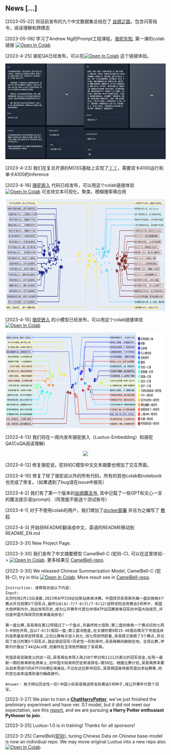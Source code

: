 ## News \[...\]


[2023-05-22] 将目前发布的九个中文数据集总结在了 [丝绸之路](https://github.com/LC1332/Luotuo-Silk-Road)，包含问答指令，阅读理解和跨模态


[2023-05-06] 学习了Andrew Ng的Prompt工程课程，[骆驼先知](https://github.com/LC1332/Prophet-Andrew-Ng), 第一课的colab链接 <a href="https://colab.research.google.com/github/LC1332/Prophet-Andrew-Ng/blob/main/prophet-code/prophet-gradio.ipynb" target="_parent"><img src="https://colab.research.google.com/assets/colab-badge.svg" alt="Open In Colab"/></a>


[2023-4-25] 骆驼QA已经发布，可以在<a href="https://colab.research.google.com/github/LC1332/Luotuo-QA/blob/main/colab/LuotuoQA_Gradio.ipynb" target="_parent"><img src="https://colab.research.google.com/assets/colab-badge.svg" alt="Open In Colab"/></a> 这个链接体验。

<p align="center">
  <img src="image/QAResult.png" height="300">
</p>

[2023-4-23] 我们在复旦开源的MOSS基础上实现了[丫丫](https://github.com/qiyuan-chen/Yaya-Moss-Alpaca-LoRA)，需要双卡A100运行和单卡A100的inference

[2023-4-16] [骆驼嵌入](https://github.com/LC1332/Luotuo-Text-Embedding) 代码已经发布，可以用这个colab链接体验 <a href="https://colab.research.google.com/github/LC1332/Luotuo-Text-Embedding/blob/main/notebook/Luotuo_Embedding_Visualization.ipynb" target="_parent"><img src="https://colab.research.google.com/assets/colab-badge.svg" alt="Open In Colab"/></a>  可支持文本可视化，聚类，模糊搜索等应用

<p align="center">
  <img src="https://github.com/LC1332/Luotuo-Text-Embedding/blob/main/image/Textcluster.png" height="350">
</p>


[2023-4-15] [骆驼嵌入](https://github.com/LC1332/Luotuo-Text-Embedding) 的小模型已经发布，可以用这个colab链接体验 <a href="https://colab.research.google.com/github/LC1332/Luotuo-Text-Embedding/blob/main/notebook/Luotuo_Embedding_Visualization.ipynb" target="_parent"><img src="https://colab.research.google.com/assets/colab-badge.svg" alt="Open In Colab"/></a> 

<p align="center">
  <img src="https://github.com/LC1332/Luotuo-Text-Embedding/blob/main/image/tSNEchallenge.png" height="300">
</p>

[2023-4-13] 我们将在一周内发布骆驼嵌入（Luotuo-Embedding）和骆驼QA(CoQA阅读理解)

<p align="center">
  <img src="https://github.com/LC1332/Luotuo-Chinese-LLM/blob/main/image/CSEvisual.png" height="300">
</p>



[2023-4-12] 修复骆驼说，驼铃的C模型中文文本摘要也增加了交互界面。



[2023-4-10] 修复了除了骆驼说以外的所有代码，所有的其他colab和notebook也完成了修复。（如果遇到了bug请在issue中报告）

[2023-4-2] 我们有了第一个版本的[丝绸魔法书](https://github.com/LC1332/Luotuo-Silk-Magic-Book), 其中记载了一些GPT和文心一言的魔法提示语(prompt).（阿里能不能送个测试账号）

[2023-4-1] 对于不使用colab的用户，我们增加了[docker部署](https://github.com/LC1332/Luotuo-Chinese-LLM/tree/main/docker) 并且为之编写了 [教程](https://github.com/LC1332/Luotuo-Chinese-LLM/blob/main/data/docker_instruction.md).



[2023-4-3] 开始将README翻译成中文，英语的README移动到README_EN.md

[2023-3-31] New Project Page.

[2023-3-30] 我们发布了中文摘要模型 CamelBell-C (驼铃-C), 可以在这里体验-> <a href="https://colab.research.google.com/github/LC1332/Luotuo-Chinese-LLM/blob/main/notebook/TuoLingC_evaluation_code.ipynb" target="_parent"><img src="https://colab.research.google.com/assets/colab-badge.svg" alt="Open In Colab"/></a>. 更多结果见 [CamelBell-repo](https://github.com/LC1332/CamelBell-Chinese-LoRA).


[2023-3-30] We released Chinese Summarization Model, CamelBell-C (驼铃-C), try in this <a href="https://colab.research.google.com/github/LC1332/Chinese-alpaca-lora/blob/main/notebook/TuoLingC_evaluation_code.ipynb" target="_parent"><img src="https://colab.research.google.com/assets/colab-badge.svg" alt="Open In Colab"/></a>. More result see in [CamelBell-repo](https://github.com/LC1332/CamelBell-Chinese-LoRA).

```
Instruction: 请帮我总结以下内容:
Input: 
北京时间2月13日凌晨,2023年ATP250达拉斯站男单决赛。中国球员吴易昺先输一盘后挽救4个赛点并兑现第5个冠军点,最终以6(4)-7/7-6(3)/7-6(12)逆转惊险击败赛会5号种子、美国大炮伊斯内尔,就此改写历史,成为公开赛年代首位夺得ATP巡回赛男单冠军的中国大陆球员,并创造中国大陆球员的男单最高排名!

第一盘比赛,吴易昺在第12局错过了一个盘点,并最终抢七惜败;第二盘则挽救一个赛点后抢七局3-0领先开局,且以7-6(3)扳回一盘;第三盘决胜盘,在关键的第9局15-40落后情况下凭借连续的高质量发球逆转保发,之后比赛再次进入抢七,抢七局依然胶着,吴易昺又挽救了3个赛点,并兑现了自己的第5个冠军点,就此锁定冠军!历史性一刻到来时,吴易昺瞬间躺倒在地。全场比赛,伊斯内尔轰出了44记Ace球,但最终在主场依然输给了吴易昺。

凭借具有突破意义的这一冠,吴易昺在本周入账250个积分和112125美元的冠军奖金,在周一最新一期的男单排名榜单上,创中国大陆男网历史新高排名—第58位。根据比赛计划,吴易昺原本要出战本周进行的ATP250德拉海滩站,不过在达拉斯夺冠后,吴易昺因身体疲劳退出本站赛事,他的签位由幸运落败者约翰森替代。

Answer: 男子网坛历史性一刻!中国小将吴易昺逆转击败赛会5号种子,成公开赛年代首个冠军。
```

[2023-3-27] We plan to train a [**ChatHarryPotter**](https://github.com/LC1332/CamelBell-Chinese-LoRA/blob/main/data/HarryPotter/ShortReport.md), we've just finished the prelimiary experiment and have ver. 0.1 model, but it did not meet our expectation, see this [report](https://github.com/LC1332/CamelBell-Chinese-LoRA/blob/main/data/HarryPotter/ShortReport.md), and we are pursuing **a Harry Potter enthusiast Pythoner to join**.

[2023-3-25] Luotuo-1.0 is in training! Thanks for all sponsors!

[2023-3-25] CamelBell([驼铃](https://github.com/LC1332/CamelBell-Chinese-LoRA)), tuning Chinese Data on Chinese base-model is now an individual repo. We may move original Luotuo into a new repo also <a href="https://colab.research.google.com/github/LC1332/CamelBell-Chinese-LoRA/blob/main/notebook/CamelBell_evaluation_code.ipynb" target="_parent"><img src="https://colab.research.google.com/assets/colab-badge.svg" alt="Open In Colab"/></a>.
